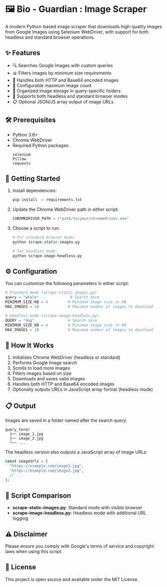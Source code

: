 # 🖼️ Bio - Guardian : Image Scraper

A modern Python-based image scraper that downloads high-quality images from Google Images using Selenium WebDriver, with support for both headless and standard browser operations.

## ✨ Features

- 🔍 Searches Google Images with custom queries
- 📊 Filters images by minimum size requirements
- 🚀 Handles both HTTP and Base64 encoded images
- 🎯 Configurable maximum image count
- 💾 Organized image storage in query-specific folders
- 🤖 Supports both headless and standard browser modes
- 📋 Optional JSON/JS array output of image URLs

## 🛠️ Prerequisites

- Python 3.6+
- Chrome WebDriver
- Required Python packages:
  ```
  selenium
  Pillow
  requests
  ```

## 🚀 Getting Started

1. Install dependencies:
   ```bash
   pip install -r requirements.txt
   ```

2. Update the Chrome WebDriver path in either script:
   ```python
   CHROMEDRIVER_PATH = r"path/to/your/chromedriver.exe"
   ```

3. Choose a script to run:
   ```bash
   # For standard browser mode:
   python scrape-static-images.py
   
   # For headless mode:
   python scrape-image-headless.py
   ```

## ⚙️ Configuration

You can customize the following parameters in either script:

```python
# Standard mode (scrape-static-images.py)
query = "whale"              # Search term
MINIMUM_SIZE_KB = 4         # Minimum image size in KB
MAX_IMAGES = 10             # Maximum number of images to download

# Headless mode (scrape-image-headless.py)
QUERY = "dog"               # Search term
MINIMUM_SIZE_KB = 4         # Minimum image size in KB
MAX_IMAGES = 10             # Maximum number of images to download
```

## 📝 How It Works

1. Initializes Chrome WebDriver (headless or standard)
2. Performs Google Image search
3. Scrolls to load more images
4. Filters images based on size
5. Downloads and saves valid images
6. Handles both HTTP and Base64 encoded images
7. Optionally outputs URLs in JavaScript array format (headless mode)

## 📋 Output

Images are saved in a folder named after the search query:
```
query_term/
  ├── image_1.jpg
  ├── image_2.jpg
  └── ...
```

The headless version also outputs a JavaScript array of image URLs:
```javascript
const imageUrls = [
  "https://example.com/image1.jpg",
  "https://example.com/image2.jpg",
  // ...
];
```

## 🔄 Script Comparison

- **scrape-static-images.py**: Standard mode with visible browser
- **scrape-image-headless.py**: Headless mode with additional URL logging

## ⚠️ Disclaimer

Please ensure you comply with Google's terms of service and copyright laws when using this script.

## 📄 License

This project is open source and available under the MIT License.
